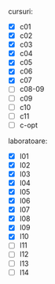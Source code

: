 cursuri: 
- [x] c01
- [x] c02
- [x] c03
- [x] c04
- [x] c05
- [x] c06
- [x] c07
- [ ] c08-09
- [ ] c09
- [ ] c10
- [ ] c11
- [ ] c-opt

laboratoare: 
-[x] l01
-[x] l02
-[x] l03
-[x] l04
-[x] l05
-[x] l06
-[x] l07
-[x] l08
-[x] l09
-[x] l10
-[ ] l11
-[ ] l12
-[ ] l13
-[ ] l14